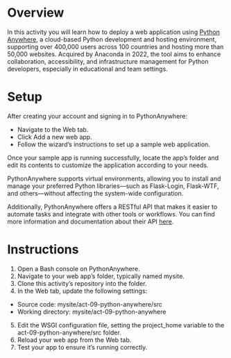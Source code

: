 # Overview 

In this activity you will learn how to deploy a web application using [Python Anywhere](https://www.pythonanywhere.com/), a cloud-based Python development and hosting environment, supporting over 400,000 users across 100 countries and hosting more than 50,000 websites. Acquired by Anaconda in 2022, the tool aims to enhance collaboration, accessibility, and infrastructure management for Python developers, especially in educational and team settings.

# Setup

After creating your account and signing in to PythonAnywhere:

* Navigate to the Web tab.
* Click Add a new web app.
* Follow the wizard’s instructions to set up a sample web application.

Once your sample app is running successfully, locate the app’s folder and edit its contents to customize the application according to your needs.

PythonAnywhere supports virtual environments, allowing you to install and manage your preferred Python libraries—such as Flask-Login, Flask-WTF, and others—without affecting the system-wide configuration.

Additionally, PythonAnywhere offers a RESTful API that makes it easier to automate tasks and integrate with other tools or workflows. You can find more information and documentation about their API [here](https://help.pythonanywhere.com/pages/IntegratingWithPythonAnywhere/).

# Instructions

1. Open a Bash console on PythonAnywhere.
2. Navigate to your web app’s folder, typically named mysite. 
3. Clone this activity’s repository into the folder. 
4. In the Web tab, update the following settings:
* Source code: mysite/act-09-python-anywhere/src
* Working directory: mysite/act-09-python-anywhere
5. Edit the WSGI configuration file, setting the project_home variable to  the act-09-python-anywhere/src folder. 
6. Reload your web app from the Web tab.
7. Test your app to ensure it’s running correctly.

